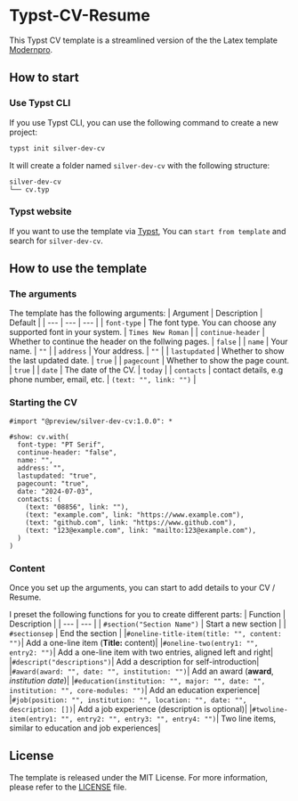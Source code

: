 # Typst-CV-Resume

This Typst CV template is a streamlined version of the the Latex template [Modernpro](https://github.com/jxpeng98/Typst-CV-Resume).

## How to start

### Use Typst CLI

If you use Typst CLI, you can use the following command to create a new project:

```bash
typst init silver-dev-cv
```

It will create a folder named `silver-dev-cv` with the following structure:

```plain
silver-dev-cv
└── cv.typ
```

### Typst website

If you want to use the template via [Typst](https://typst.app), You can `start from template` and search for `silver-dev-cv`.

## How to use the template

### The arguments

The template has the following arguments:
| Argument | Description | Default |
| --- | --- | --- |
| `font-type` | The font type. You can choose any supported font in your system. | `Times New Roman` |
| `continue-header` | Whether to continue the header on the follwing pages. | `false` |
| `name` | Your name. | `""` |
| `address` | Your address. | `""` |
| `lastupdated` | Whether to show the last updated date. | `true` |
| `pagecount` | Whether to show the page count. | `true` |
| `date` | The date of the CV. | `today` |
| `contacts` | contact details, e.g phone number, email, etc. | `(text: "", link: "")` |

### Starting the CV

```Typst
#import "@preview/silver-dev-cv:1.0.0": *

#show: cv.with(
  font-type: "PT Serif",
  continue-header: "false",
  name: "",
  address: "",
  lastupdated: "true",
  pagecount: "true",
  date: "2024-07-03",
  contacts: (
    (text: "08856", link: ""),
    (text: "example.com", link: "https://www.example.com"),
    (text: "github.com", link: "https://www.github.com"),
    (text: "123@example.com", link: "mailto:123@example.com"),
  )
)
```


### Content

Once you set up the arguments, you can start to add details to your CV / Resume.

I preset the following functions for you to create different parts:
| Function | Description |
| --- | --- |
| `#section("Section Name")` | Start a new section |
| `#sectionsep` | End the section |
|`#oneline-title-item(title: "", content: "")`| Add a one-line item (**Title:** content)|
|`#oneline-two(entry1: "", entry2: "")`| Add a one-line item with two entries, aligned left and right|
|`#descript("descriptions")`| Add a description for self-introduction|
|`#award(award: "", date: "", institution: "")`| Add an award (**award**, *institution*   *date*)|
|`#education(institution: "", major: "", date: "", institution: "", core-modules: "")`| Add an education experience|
|`#job(position: "", institution: "", location: "", date: "", description: [])`| Add a job experience (description is optional)|
|`#twoline-item(entry1: "", entry2: "", entry3: "", entry4: "")`| Two line items, similar to education and job experiences|

## License

The template is released under the MIT License. For more information, please refer to the [LICENSE](https://github.com/jxpeng98/Typst-CV-Resume/blob/main/LICENSE) file.
